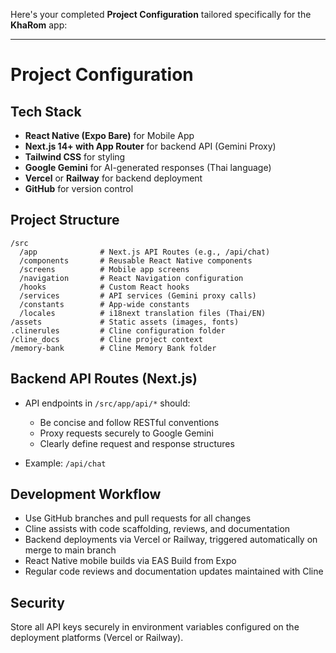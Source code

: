 Here's your completed **Project Configuration** tailored specifically for the **KhaRom** app:

---

# Project Configuration

## Tech Stack

* **React Native (Expo Bare)** for Mobile App
* **Next.js 14+ with App Router** for backend API (Gemini Proxy)
* **Tailwind CSS** for styling
* **Google Gemini** for AI-generated responses (Thai language)
* **Vercel** or **Railway** for backend deployment
* **GitHub** for version control

## Project Structure

```
/src
  /app              # Next.js API Routes (e.g., /api/chat)
  /components       # Reusable React Native components
  /screens          # Mobile app screens
  /navigation       # React Navigation configuration
  /hooks            # Custom React hooks
  /services         # API services (Gemini proxy calls)
  /constants        # App-wide constants
  /locales          # i18next translation files (Thai/EN)
/assets             # Static assets (images, fonts)
.clinerules         # Cline configuration folder
/cline_docs         # Cline project context
/memory-bank        # Cline Memory Bank folder
```

## Backend API Routes (Next.js)

* API endpoints in `/src/app/api/*` should:

  * Be concise and follow RESTful conventions
  * Proxy requests securely to Google Gemini
  * Clearly define request and response structures
* Example: `/api/chat`

## Development Workflow

* Use GitHub branches and pull requests for all changes
* Cline assists with code scaffolding, reviews, and documentation
* Backend deployments via Vercel or Railway, triggered automatically on merge to main branch
* React Native mobile builds via EAS Build from Expo
* Regular code reviews and documentation updates maintained with Cline

## Security

Store all API keys securely in environment variables configured on the deployment platforms (Vercel or Railway).

